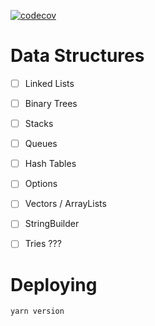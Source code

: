 [![codecov](https://codecov.io/gh/kristen/data-structures/branch/master/graph/badge.svg)](https://codecov.io/gh/kristen/data-structures)

# Data Structures

- [ ] Linked Lists
- [ ] Binary Trees
- [ ] Stacks
- [ ] Queues
- [ ] Hash Tables
- [ ] Options
- [ ] Vectors / ArrayLists
- [ ] StringBuilder
- [ ] Tries ???


# Deploying

`yarn version`